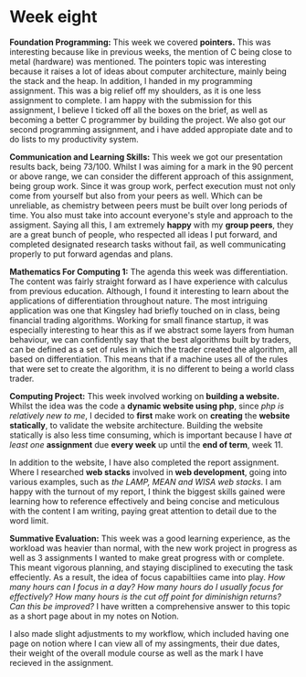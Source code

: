 # Week eight

**Foundation Programming:** This week we covered **pointers.** This was interesting because like in previous weeks, the mention of C being close to metal \(hardware\) was mentioned. The pointers topic was interesting because it raises a lot of ideas about computer architecture, mainly being the stack and the heap. In addition, I handed in my programming assignment. This was a big relief off my shoulders, as it is one less assignment to complete. I am happy with the submission for this assignment, I believe I ticked off all the boxes on the brief, as well as becoming a better C programmer by building the project. We also got our second programming assignment, and i have added appropiate date and to do lists to my productivity system.

**Communication and Learning Skills:** This week we got our presentation results back, being 73/100. Whilst I was aiming for a mark in the 90 percent or above range, we can consider the different approach of this assignment, being group work. Since it was group work, perfect execution must not only come from yourself but also from your peers as well. Which can be unreliable, as chemistry between peers must be built over long periods of time. You also must take into account everyone's style and approach to the assigment. Saying all this, I am extremely **happy** with my **group peers**, they are a great bunch of people, who respected all ideas I put forward, and completed designated research tasks without fail, as well communicating properly to put forward agendas and plans.

**Mathematics For Computing 1:** The agenda this week was differentiation. The content was fairly straight forward as I have experience with calculus from previous education. Although, I found it interesting to learn about the applications of differentiation throughout nature. The most intriguing application was one that Kingsley had briefly touched on in class, being financial trading algorithms. Working for small finance startup, it was especially interesting to hear this as if we abstract some layers from human behaviour, we can confidently say that the best algorithms built by traders, can be defined as a set of rules in which the trader created the algorithm, all based on differentiation. This means that if a machine uses all of the rules that were set to create the algorithm, it is no different to being a world class trader.

**Computing Project:** This week involved working on **building a website.** Whilst the idea was the code a **dynamic website using php**, since _php is relatively new to me_, I decided to **first** make work on **creating** the **website statically**, to validate the website architecture. Building the website statically is also less time consuming, which is important because I have _at least one_ **assignment** due **every week** up until the **end of term**, week 11.

In addition to the website, I have also completed the report assignment. Where I researched **web stacks** involved in **web development**, going into various examples, such as _the LAMP, MEAN and WISA web stacks_. I am happy with the turnout of my report, I think the biggest skills gained were learning how to reference effectively and being concise and meticulous with the content I am writing, paying great attention to detail due to the word limit.

**Summative Evaluation:** This week was a good learning experience, as the workload was heavier than normal, with the new work project in progress as well as 3 assignments I wanted to make great progress with or complete. This meant vigorous planning, and staying disciplined to executing the task effeciently. As a result, the idea of focus capabiltiies came into play. _How many hours can I focus in a day? How many hours do I usually focus for effectively? How many hours is the cut off point for diminishign returns? Can this be improved?_ I have written a comprehensive answer to this topic as a short page about in my notes on Notion. 

I also made slight adjustments to my workflow, which included having one page on notion where I can view all of my assingments, their due dates, their weight of the overall module course as well as the mark I have recieved in the assignment.

